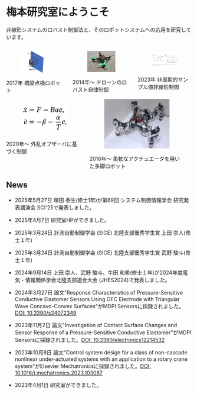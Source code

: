 <!-- # トップページ -->

<h1 class="title has-text-centered">梅本研究室にようこそ</h1>
<p class="content has-text-centered">非線形システムのロバスト制御法と、そのロボットシステムへの応用を研究しています。</p>

<!-- 画像は4:3で用意 -->
<div class="columns">
    <div class="column">
        <div class="card">
            <div class="card-image">
                <a href="./?id=/research/bridge"><figure class="image">
                <img
                    src="./img/bridge.png"
                />
                </figure></a>
            </div>
            <div class="card-content">
                <div class="content has-text-weight-semibold has-text-centered">
2017年 橋梁点検ロボット
                </div>
            </div>
        </div>
    </div>
    <div class="column">
        <div class="card">
            <div class="card-image">
                <a href="./?id=/research/drone"><figure class="image">
                <img
                    src="./img/drone.jpg"
                />
                </figure></a>
            </div>
            <div class="card-content">
                <div class="content has-text-weight-semibold has-text-centered">
2014年～ ドローンのロバスト自律制御
                </a></div>
            </div>
        </div>
    </div>
    <div class="column">
        <div class="card">
            <!-- <header class="card-header">
                <p class="card-header-title">Component</p>
            </header> -->
            <div class="card-image">
                <a href="./?id=/research/aperiodic"><figure class="image">
                <img
                    src="./img/Aperiodic.png"
                />
                </figure></a>
            </div>
            <div class="card-content">
                <div class="content has-text-weight-semibold has-text-centered has-text-inherit is-text">
2023年 非周期的サンプル値非線形制御
                </div>
            </div>
        </a></div>
    </div>
</div>
<div class="columns">
    <div class="column">
        <div class="card">
            <div class="card-image">
                <a href="./?id=/research/dob"><figure class="image">
                <img
                    src="./img/DOb.png"
                />
                </figure></a>
            </div>
            <div class="card-content">
                <div class="content has-text-weight-semibold has-text-centered has-text-inherit is-text">
2020年～ 外乱オブザーバに基づく制御
                </div>
            </div>
        </div>
    </div>
    <div class="column">
        <div class="card">
            <div class="card-image">
                <figure class="image">
                <img
                    src="./img/legged.jpg"
                />
                </figure>
            </div>
            <div class="card-content">
                <div class="content has-text-weight-medium has-text-centered">
2016年～ 柔軟なアクチュエータを用いた多脚ロボット
                </div>
            </div>
        </div>
    </div>
    <div class="column"></div>
</div>
<!-- お知らせ -->
<div class="columns is-centered mb-5">
    <div class="column is-three-fifths">

## News

* 2025年5月27日 塚田 泰生(修士1年)が第69回 システム制御情報学会 研究発表講演会 SCI'25で発表しました。
* 2025年4月7日 研究室HPができました。
* 2025年3月24日 計測自動制御学会 (SICE) 北陸支部優秀学生賞 上田 崇人(修士１年)
* 2025年3月24日 計測自動制御学会 (SICE) 北陸支部優秀学生賞 武野 駿斗(修士１年)
* 2024年9月14日 上田 崇人、武野 駿斗、牛田 和希(修士１年)が2024年度電気・情報関係学会北陸支部連合大会 (JHES2024)で発表しました。
* 2024年3月27日 論文"Response Characteristics of Pressure-Sensitive Conductive Elastomer Sensors Using OFC Electrode with Triangular Wave Concavo-Convex Surfaces"がMDPI Sensorsに採録されました。[DOI: 10.3390/s24072349](https://doi.org/10.3390/s24072349)
* 2023年11月2日 論文"Investigation of Contact Surface Changes and Sensor Response of a Pressure-Sensitive Conductive Elastomer"がMDPI Sensorsに採録されました。[DOI: 10.3390/electronics12214532](https://doi.org/10.3390/electronics12214532)
* 2023年10月8日 論文"Control system design for a class of non-cascade nonlinear under-actuated systems with an application to a rotary crane system"がElsevier Mechatronicsに採録されました。[DOI: 10.1016/j.mechatronics.2023.103087](https://doi.org/10.1016/j.mechatronics.2023.103087)
* 2023年4月1日 研究室ができました。

    </div>
</div>

